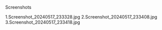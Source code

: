 Screenshots

1.Screenshot_20240517_233328.jpg
2.Screenshot_20240517_233408.jpg
3.Screenshot_20240517_233418.jpg

